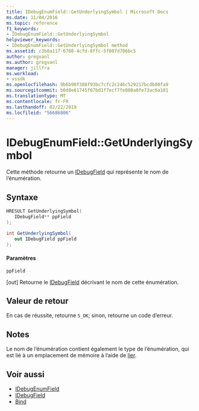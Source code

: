 ```yaml
---
title: IDebugEnumField::GetUnderlyingSymbol | Microsoft Docs
ms.date: 11/04/2016
ms.topic: reference
f1_keywords:
- IDebugEnumField::GetUnderlyingSymbol
helpviewer_keywords:
- IDebugEnumField::GetUnderlyingSymbol method
ms.assetid: c3b8a117-6708-4cfd-8ffc-5f007d706bc5
author: gregvanl
ms.author: gregvanl
manager: jillfra
ms.workload:
- vssdk
ms.openlocfilehash: 9b6b90f388f93bc7cfc2c246c529217bcdb00fa9
ms.sourcegitcommit: b0d8e61745f67bd1f7ecf7fe080a0fe73ac6a181
ms.translationtype: MT
ms.contentlocale: fr-FR
ms.lasthandoff: 02/22/2019
ms.locfileid: "56686806"
---
```

# <a name="idebugenumfieldgetunderlyingsymbol"></a>IDebugEnumField::GetUnderlyingSymbol
Cette méthode retourne un [IDebugField](../../../extensibility/debugger/reference/idebugfield.md) qui représente le nom de l’énumération.

## <a name="syntax"></a>Syntaxe

```cpp
HRESULT GetUnderlyingSymbol(
   IDebugField** ppField
);
```

```csharp
int GetUnderlyingSymbol(
   out IDebugField ppField
);
```

#### <a name="parameters"></a>Paramètres
 `ppField`

 [out] Retourne le [IDebugField](../../../extensibility/debugger/reference/idebugfield.md) décrivant le nom de cette énumération.

## <a name="return-value"></a>Valeur de retour
 En cas de réussite, retourne `S_OK`; sinon, retourne un code d’erreur.

## <a name="remarks"></a>Notes
 Le nom de l’énumération contient également le type de l’énumération, qui est lié à un emplacement de mémoire à l’aide de [lier](../../../extensibility/debugger/reference/idebugbinder-bind.md).

## <a name="see-also"></a>Voir aussi
- [IDebugEnumField](../../../extensibility/debugger/reference/idebugenumfield.md)
- [IDebugField](../../../extensibility/debugger/reference/idebugfield.md)
- [Bind](../../../extensibility/debugger/reference/idebugbinder-bind.md)
